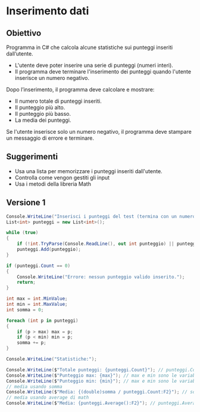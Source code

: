 # Inserimento dati

## Obiettivo

 Programma in C# che calcola alcune statistiche sui punteggi inseriti dall’utente.

 - L'utente deve poter inserire una serie di punteggi (numeri interi).
 - Il programma deve terminare l'inserimento dei punteggi quando l'utente inserisce un numero negativo.

 Dopo l’inserimento, il programma deve calcolare e mostrare:

- Il numero totale di punteggi inseriti.
- Il punteggio più alto.
- Il punteggio più basso.
- La media dei punteggi.

Se l'utente inserisce solo un numero negativo, il programma deve stampare un messaggio di errore e terminare.

## Suggerimenti

- Usa una lista per memorizzare i punteggi inseriti dall'utente.
- Controlla come vengon gestiti gli input
- Usa i metodi della libreria Math

## Versione 1

```csharp
Console.WriteLine("Inserisci i punteggi del test (termina con un numero negativo):");
List<int> punteggi = new List<int>();

while (true)
{
    if (!int.TryParse(Console.ReadLine(), out int punteggio) || punteggio < 0) break;
    punteggi.Add(punteggio);
}

if (punteggi.Count == 0)
{
    Console.WriteLine("Errore: nessun punteggio valido inserito.");
    return;
}

int max = int.MinValue;
int min = int.MaxValue;
int somma = 0;

foreach (int p in punteggi)
{
    if (p > max) max = p;
    if (p < min) min = p;
    somma += p;
}

Console.WriteLine("Statistiche:");

Console.WriteLine($"Totale punteggi: {punteggi.Count}"); // punteggi.Count restituisce il numero di elementi nella lista
Console.WriteLine($"Punteggio max: {max}"); // max e min sono le variabili che contengono i valori max e min
Console.WriteLine($"Punteggio min: {min}"); // max e min sono le variabili che contengono i valori max e min
// media usando somma
Console.WriteLine($"Media: {(double)somma / punteggi.Count:F2}"); // somma è la variabile che contiene la somma di tutti i punteggi
// media usando average di math
Console.WriteLine($"Media: {punteggi.Average():F2}"); // punteggi.Average() restituisce la media dei punteggi
```